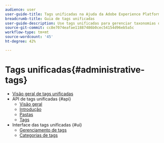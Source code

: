 ```yaml
---
audience: user
user-guide-title: Tags unificadas na Ajuda da Adobe Experience Platform
breadcrumb-title: Guia de tags unificadas
user-guide-description: Use tags unificadas para gerenciar taxonomias de metadados. Saiba como criar categorias e tags.
source-git-commit: cc8e7074eafae11887486b0cec54154d96eb5a5c
workflow-type: tm+mt
source-wordcount: '45'
ht-degree: 42%

---
```



# Tags unificadas{#administrative-tags}

* [Visão geral de tags unificadas](overview.md)
* API de tags unificadas {#api}
   * [Visão geral](api/overview.md)
   * [Introdução](api/getting-started.md)
   * [Pastas](api/folders.md)
   * [Tags](api/tags.md)
* Interface das tags unificadas {#ui}
   * [Gerenciamento de tags](ui/managing-tags.md)
   * [Categorias de tags](ui/tags-categories.md)
